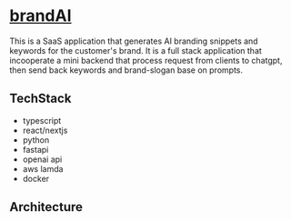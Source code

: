 # [brandAI](https://brand-ai-one.vercel.app/)
This is a SaaS application that generates AI branding snippets and keywords for the customer's brand. It is a full stack application that incooperate a mini backend that process request from clients to chatgpt, then send back keywords and brand-slogan base on prompts. 



## TechStack
- typescript
- react/nextjs
- python
- fastapi
- openai api
- aws lamda
- docker



## Architecture
